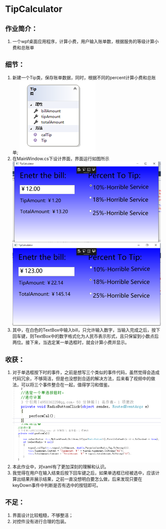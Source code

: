 # TipCalculator
## 作业简介：
1. 一个wpf桌面应用程序，计算小费，用户输入账单数，根据服务的等级计算小费和总账单
## 细节：
1. 新建一个Tip类，保存账单数据，同时，根据不同的percent计算小费和总账单;
![](image/Tip.png)
2. 在MainWindow.cs下设计界面，界面运行如图所示
![](image/pic1.png)
![](image/pic2.png)
1. 其中，在白色的TextBox中输入bill，只允许输入数字，当输入完成之后，按下回车键，则TextBox中的数字格式化为人民币表示形式，且只保留到小数点后两位。接下来，当选定某一单选框时，就会计算小费并显示。
## 收获：
1. 对于单选框按下时的事件，之前是想写三个类似的事件代码，虽然觉得会造成代码冗余，不够简洁，但是也没想到合适的解决方法，后来看了视频中的做法，可以将三个事件整合在一起，值得学习和借鉴。
![](image/pic3.png)
![](image/pic4.png)
2. 本此作业中，对xaml有了更加深刻的理解和认识。
3. 我觉得在用户在输入结束后按下回车键之后，如果单选框已经被选中，应该计算出结果并展示结果，之前一直没想明白要怎么做，后来发现只要在keyDown事件中判断是否有选中的按钮即可。
## 不足：
1. 界面设计比较粗糙，不够整洁；
2. 对控件没有进行合理的包装。